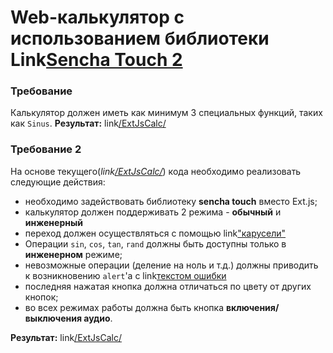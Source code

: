 # Web-калькулятор с использованием библиотеки Link[Sencha Touch​ ​2](https://mail.google.com/mail/u/0/%E2%80%8Bhttp://www.sencha.com/products/touch/)

### Требование
Калькулятор должен иметь как минимум 3 специальных функций, таких как `Sinus`.
__Результат:__ link[/ExtJsCalc/](https://github.com/aturay/SenchaTouchCalc/tree/master/ExtJsCalc)

### Требование 2
На основе текущего(*link[/ExtJsCalc/](https://github.com/aturay/SenchaTouchCalc/tree/master/ExtJsCalc)*) кода необходимо реализовать следующие действия:

+ необходимо задействовать библиотеку __sencha touch__ вместо Ext.js;
+ калькулятор должен поддерживать 2 режима - __обычный__ и __инженерный__ 
+ переход должен осуществляться с помощью link["карусели"](https://cdn.sencha.com/touch/sencha-touch-2.4.1/examples/kitchensink/index.html#demo/carousel) 
+ Операции `sin`, `cos`, `tan`, `rand` должны быть доступны только в __инженерном__ режиме;
+ невозможные операции (деление на ноль и т.д.) должны приводить к возникновению `alert`'а с link[текстом ошибки](https://cdn.sencha.com/touch/sencha-touch-2.4.1/examples/kitchensink/index.html#demo/overlays)
+ последняя нажатая кнопка должна отличаться по цвету от других кнопок;
+ во всех режимах работы должна быть кнопка __включения/выключения аудио__.

__Результат:__ link[/ExtJsCalc/](https://github.com/aturay/SenchaTouchCalc/tree/master/TouchCalc)